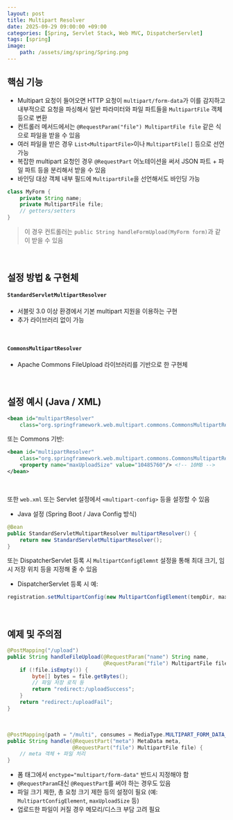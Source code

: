 ```yaml
---
layout: post
title: Multipart Resolver
date: 2025-09-29 09:00:00 +09:00
categories: [Spring, Servlet Stack, Web MVC, DispatcherServlet]
tags: [spring]
image:
    path: /assets/img/spring/Spring.png
---
```


## 핵심 기능

- Multipart 요청이 들어오면 HTTP 요청이 `multipart/form-data`가 이를 감지하고 내부적으로 요청을 파싱해서 일반 파라미터와 파일 파트들을 `MultipartFile` 객체 등으로 변환
- 컨트롤러 메서드에서는 `@RequestParam("file") MultipartFile file` 같은 식으로 파일을 받을 수 있음
- 여러 파일을 받은 경우 `List<MultipartFile>`이나 `MultipartFile[]` 등으로 선언 가능
- 복잡한 multipart 요청인 경우 `@RequestPart` 어노테이션을 써서 JSON 파트 + 파일 파트 등을 분리해서 받을 수 있음
- 바인딩 대상 객체 내부 필드에 `MultipartFile`을 선언해서도 바인딩 가능

```java
class MyForm {
    private String name;
    private MultipartFile file;
    // getters/setters
}
```

> 이 경우 컨트롤러는 `public String handleFormUpload(MyForm form)`과 같이 받을 수 있음

<br>

## 설정 방법 & 구현체

#### `StandardServletMultipartResolver`

- 서블릿 3.0 이상 환경에서 기본 multipart 지원을 이용하는 구현
- 추가 라이브러리 없이 가능

<br>

#### `CommonsMultipartResolver`

- Apache Commons FileUpload 라이브러리를 기반으로 한 구현체

<br>

## 설정 예시 (Java / XML)

```xml
<bean id="multipartResolver"
    class="org.springframework.web.multipart.commons.CommonsMultipartResolver"/>
```

또는 Commons 기반:

```xml
<bean id="multipartResolver"
    class="org.springframework.web.multipart.commons.CommonsMultipartResolver">
    <property name="maxUploadSize" value="10485760"/> <!-- 10MB -->
</bean>
```

<br>

또한 `web.xml` 또는 Servlet 설정에서 `<multipart-config>` 등을 설정할 수 있음

- Java 설정 (Spring Boot / Java Config 방식)

```java
@Bean
public StandardServletMultipartResolver multipartResolver() {
    return new StandardServletMultipartResolver();
}
```

또는 DispatcherServlet 등록 시 `MultipartConfigElemnt` 설정을 통해 최대 크기, 임시 저장 위치 등을 지정해 줄 수 있음

- DispatcherServlet 등록 시 예:

```java
registration.setMultipartConfig(new MultipartConfigElement(tempDir, maxFileSize, maxRequestSize, fileSizeTheshold));
```

<br>

## 예제 및 주의점

```java
@PostMapping("/upload")
public String handleFileUpload(@RequestParam("name") String name,
                               @RequestParam("file") MultipartFile file) throws IOException {
    if (!file.isEmpty()) {
        byte[] bytes = file.getBytes();
        // 파일 저장 로직 등
        return "redirect:/uploadSuccess";
    }
    return "redirect:/uploadFail";
}
```

<br>

```java
@PostMapping(path = "/multi", consumes = MediaType.MULTIPART_FORM_DATA_VALUE)
public String handle(@RequestPart("meta") MetaData meta,
                     @RequestPart("file") MultipartFile file) {
    // meta 객체 + 파일 처리
}
```

- 폼 태그에서 `enctype="multipart/form-data"` 반드시 지정해야 함
- `@RequestParam`대신 `@RequestPart`를 써야 하는 경우도 있음
- 파일 크기 제한, 총 요청 크기 제한 등의 설정이 필요 (예: `MultipartConfigElement`, `maxUploadSize` 등)
- 업로드한 파일이 커질 경우 메모리/디스크 부담 고려 필요

<br>